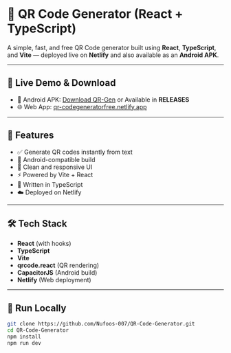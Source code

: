 
# 🔳 QR Code Generator (React + TypeScript)

A simple, fast, and free QR Code generator built using **React**, **TypeScript**, and **Vite** — deployed live on **Netlify** and also available as an **Android APK**.

---

## 🔗 Live Demo & Download

- 📱 Android APK: [Download QR-Gen](https://github.com/Nufoos-007/QR-Code-Generator/releases/download/apk-v1/app-debug.apk?raw=true) or Available in **RELEASES**
- 🌐 Web App: [qr-codegeneratorfree.netlify.app](https://qr-codegeneratorfree.netlify.app)

---

## 🚀 Features

- ✅ Generate QR codes instantly from text
- 📱 Android-compatible build
- 🎨 Clean and responsive UI
- ⚡ Powered by Vite + React
- 🧠 Written in TypeScript
- ☁️ Deployed on Netlify

---

## 🛠 Tech Stack

- **React** (with hooks)
- **TypeScript**
- **Vite**
- **qrcode.react** (QR rendering)
- **CapacitorJS** (Android build)
- **Netlify** (Web deployment)

---

## 🧪 Run Locally

```bash
git clone https://github.com/Nufoos-007/QR-Code-Generator.git
cd QR-Code-Generator
npm install
npm run dev